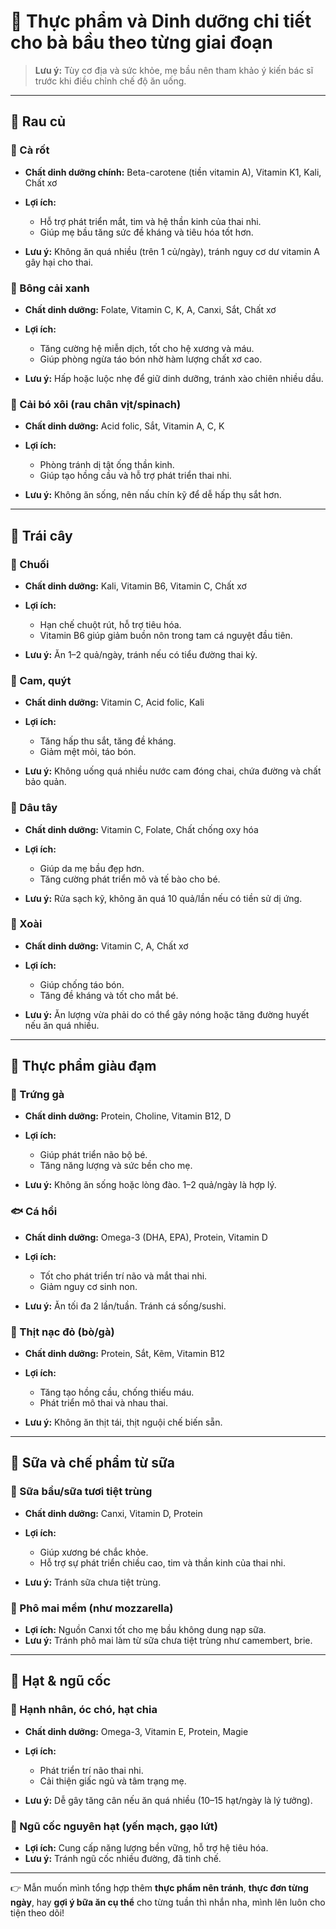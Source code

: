 # 🥗 Thực phẩm và Dinh dưỡng chi tiết cho bà bầu theo từng giai đoạn

> **Lưu ý:** Tùy cơ địa và sức khỏe, mẹ bầu nên tham khảo ý kiến bác sĩ trước khi điều chỉnh chế độ ăn uống.

---

## 🥬 Rau củ

### 🥕 Cà rốt

* **Chất dinh dưỡng chính:** Beta-carotene (tiền vitamin A), Vitamin K1, Kali, Chất xơ
* **Lợi ích:**

  * Hỗ trợ phát triển mắt, tim và hệ thần kinh của thai nhi.
  * Giúp mẹ bầu tăng sức đề kháng và tiêu hóa tốt hơn.
* **Lưu ý:** Không ăn quá nhiều (trên 1 củ/ngày), tránh nguy cơ dư vitamin A gây hại cho thai.

### 🥦 Bông cải xanh

* **Chất dinh dưỡng:** Folate, Vitamin C, K, A, Canxi, Sắt, Chất xơ
* **Lợi ích:**

  * Tăng cường hệ miễn dịch, tốt cho hệ xương và máu.
  * Giúp phòng ngừa táo bón nhờ hàm lượng chất xơ cao.
* **Lưu ý:** Hấp hoặc luộc nhẹ để giữ dinh dưỡng, tránh xào chiên nhiều dầu.

### 🥬 Cải bó xôi (rau chân vịt/spinach)

* **Chất dinh dưỡng:** Acid folic, Sắt, Vitamin A, C, K
* **Lợi ích:**

  * Phòng tránh dị tật ống thần kinh.
  * Giúp tạo hồng cầu và hỗ trợ phát triển thai nhi.
* **Lưu ý:** Không ăn sống, nên nấu chín kỹ để dễ hấp thụ sắt hơn.

---

## 🍎 Trái cây

### 🍌 Chuối

* **Chất dinh dưỡng:** Kali, Vitamin B6, Vitamin C, Chất xơ
* **Lợi ích:**

  * Hạn chế chuột rút, hỗ trợ tiêu hóa.
  * Vitamin B6 giúp giảm buồn nôn trong tam cá nguyệt đầu tiên.
* **Lưu ý:** Ăn 1–2 quả/ngày, tránh nếu có tiểu đường thai kỳ.

### 🍊 Cam, quýt

* **Chất dinh dưỡng:** Vitamin C, Acid folic, Kali
* **Lợi ích:**

  * Tăng hấp thu sắt, tăng đề kháng.
  * Giảm mệt mỏi, táo bón.
* **Lưu ý:** Không uống quá nhiều nước cam đóng chai, chứa đường và chất bảo quản.

### 🍓 Dâu tây

* **Chất dinh dưỡng:** Vitamin C, Folate, Chất chống oxy hóa
* **Lợi ích:**

  * Giúp da mẹ bầu đẹp hơn.
  * Tăng cường phát triển mô và tế bào cho bé.
* **Lưu ý:** Rửa sạch kỹ, không ăn quá 10 quả/lần nếu có tiền sử dị ứng.

### 🥭 Xoài

* **Chất dinh dưỡng:** Vitamin C, A, Chất xơ
* **Lợi ích:**

  * Giúp chống táo bón.
  * Tăng đề kháng và tốt cho mắt bé.
* **Lưu ý:** Ăn lượng vừa phải do có thể gây nóng hoặc tăng đường huyết nếu ăn quá nhiều.

---

## 🥚 Thực phẩm giàu đạm

### 🥚 Trứng gà

* **Chất dinh dưỡng:** Protein, Choline, Vitamin B12, D
* **Lợi ích:**

  * Giúp phát triển não bộ bé.
  * Tăng năng lượng và sức bền cho mẹ.
* **Lưu ý:** Không ăn sống hoặc lòng đào. 1–2 quả/ngày là hợp lý.

### 🐟 Cá hồi

* **Chất dinh dưỡng:** Omega-3 (DHA, EPA), Protein, Vitamin D
* **Lợi ích:**

  * Tốt cho phát triển trí não và mắt thai nhi.
  * Giảm nguy cơ sinh non.
* **Lưu ý:** Ăn tối đa 2 lần/tuần. Tránh cá sống/sushi.

### 🥩 Thịt nạc đỏ (bò/gà)

* **Chất dinh dưỡng:** Protein, Sắt, Kẽm, Vitamin B12
* **Lợi ích:**

  * Tăng tạo hồng cầu, chống thiếu máu.
  * Phát triển mô thai và nhau thai.
* **Lưu ý:** Không ăn thịt tái, thịt nguội chế biến sẵn.

---

## 🥛 Sữa và chế phẩm từ sữa

### 🥛 Sữa bầu/sữa tươi tiệt trùng

* **Chất dinh dưỡng:** Canxi, Vitamin D, Protein
* **Lợi ích:**

  * Giúp xương bé chắc khỏe.
  * Hỗ trợ sự phát triển chiều cao, tim và thần kinh của thai nhi.
* **Lưu ý:** Tránh sữa chưa tiệt trùng.

### 🧀 Phô mai mềm (như mozzarella)

* **Lợi ích:** Nguồn Canxi tốt cho mẹ bầu không dung nạp sữa.
* **Lưu ý:** Tránh phô mai làm từ sữa chưa tiệt trùng như camembert, brie.

---

## 🥜 Hạt & ngũ cốc

### 🥜 Hạnh nhân, óc chó, hạt chia

* **Chất dinh dưỡng:** Omega-3, Vitamin E, Protein, Magie
* **Lợi ích:**

  * Phát triển trí não thai nhi.
  * Cải thiện giấc ngủ và tâm trạng mẹ.
* **Lưu ý:** Dễ gây tăng cân nếu ăn quá nhiều (10–15 hạt/ngày là lý tưởng).

### 🌾 Ngũ cốc nguyên hạt (yến mạch, gạo lứt)

* **Lợi ích:** Cung cấp năng lượng bền vững, hỗ trợ hệ tiêu hóa.
* **Lưu ý:** Tránh ngũ cốc nhiều đường, đã tinh chế.

---

👉 Mẫn muốn mình tổng hợp thêm **thực phẩm nên tránh**, **thực đơn từng ngày**, hay **gợi ý bữa ăn cụ thể** cho từng tuần thì nhắn nha, mình lên luôn cho tiện theo dõi!
